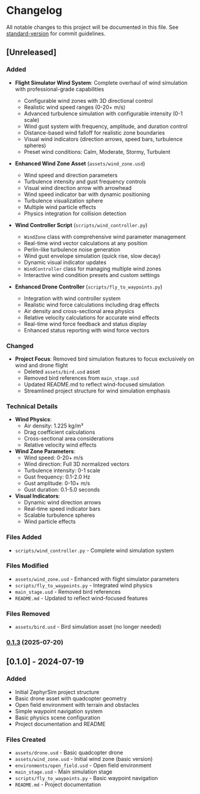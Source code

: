 # Changelog

All notable changes to this project will be documented in this file. See [standard-version](https://github.com/conventional-changelog/standard-version) for commit guidelines.

## [Unreleased]

### Added
- **Flight Simulator Wind System**: Complete overhaul of wind simulation with professional-grade capabilities
  - Configurable wind zones with 3D directional control
  - Realistic wind speed ranges (0-20+ m/s)
  - Advanced turbulence simulation with configurable intensity (0-1 scale)
  - Wind gust system with frequency, amplitude, and duration control
  - Distance-based wind falloff for realistic zone boundaries
  - Visual wind indicators (direction arrows, speed bars, turbulence spheres)
  - Preset wind conditions: Calm, Moderate, Stormy, Turbulent

- **Enhanced Wind Zone Asset** (`assets/wind_zone.usd`)
  - Wind speed and direction parameters
  - Turbulence intensity and gust frequency controls
  - Visual wind direction arrow with arrowhead
  - Wind speed indicator bar with dynamic positioning
  - Turbulence visualization sphere
  - Multiple wind particle effects
  - Physics integration for collision detection

- **Wind Controller Script** (`scripts/wind_controller.py`)
  - `WindZone` class with comprehensive wind parameter management
  - Real-time wind vector calculations at any position
  - Perlin-like turbulence noise generation
  - Wind gust envelope simulation (quick rise, slow decay)
  - Dynamic visual indicator updates
  - `WindController` class for managing multiple wind zones
  - Interactive wind condition presets and custom settings

- **Enhanced Drone Controller** (`scripts/fly_to_waypoints.py`)
  - Integration with wind controller system
  - Realistic wind force calculations including drag effects
  - Air density and cross-sectional area physics
  - Relative velocity calculations for accurate wind effects
  - Real-time wind force feedback and status display
  - Enhanced status reporting with wind force vectors

### Changed
- **Project Focus**: Removed bird simulation features to focus exclusively on wind and drone flight
  - Deleted `assets/bird.usd` asset
  - Removed bird references from `main_stage.usd`
  - Updated README.md to reflect wind-focused simulation
  - Streamlined project structure for wind simulation emphasis

### Technical Details
- **Wind Physics**: 
  - Air density: 1.225 kg/m³
  - Drag coefficient calculations
  - Cross-sectional area considerations
  - Relative velocity wind effects
- **Wind Zone Parameters**:
  - Wind speed: 0-20+ m/s
  - Wind direction: Full 3D normalized vectors
  - Turbulence intensity: 0-1 scale
  - Gust frequency: 0.1-2.0 Hz
  - Gust amplitude: 0-10+ m/s
  - Gust duration: 0.1-5.0 seconds
- **Visual Indicators**:
  - Dynamic wind direction arrows
  - Real-time speed indicator bars
  - Scalable turbulence spheres
  - Wind particle effects

### Files Added
- `scripts/wind_controller.py` - Complete wind simulation system

### Files Modified
- `assets/wind_zone.usd` - Enhanced with flight simulator parameters
- `scripts/fly_to_waypoints.py` - Integrated wind physics
- `main_stage.usd` - Removed bird references
- `README.md` - Updated to reflect wind-focused features

### Files Removed
- `assets/bird.usd` - Bird simulation asset (no longer needed)

### [0.1.3](https://github.com/SaharshSS/ZephyrSim/compare/v0.1.2...v0.1.3) (2025-07-20)

## [0.1.0] - 2024-07-19

### Added
- Initial ZephyrSim project structure
- Basic drone asset with quadcopter geometry
- Open field environment with terrain and obstacles
- Simple waypoint navigation system
- Basic physics scene configuration
- Project documentation and README

### Files Created
- `assets/drone.usd` - Basic quadcopter drone
- `assets/wind_zone.usd` - Initial wind zone (basic version)
- `environments/open_field.usd` - Open field environment
- `main_stage.usd` - Main simulation stage
- `scripts/fly_to_waypoints.py` - Basic waypoint navigation
- `README.md` - Project documentation
